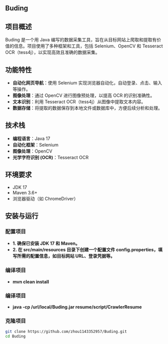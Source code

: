 ## Buding
## 项目概述
Buding 是一个用 Java 编写的数据采集工具，旨在从目标网站上爬取和提取有价值的信息。项目使用了多种框架和工具，包括 Selenium、OpenCV 和 Tesseract OCR（tess4j），以实现高效且准确的数据采集。

## 功能特性
- **自动化网页导航**：使用 Selenium 实现浏览器自动化，自动登录、点击、输入等操作。
- **图像处理**：通过 OpenCV 进行图像预处理，以提高 OCR 的识别准确性。
- **文本识别**：利用 Tesseract OCR（tess4j）从图像中提取文本内容。
- **数据存储**：将提取的数据保存到本地文件或数据库中，方便后续分析和处理。

## 技术栈
- **编程语言**：Java 17
- **自动化框架**：Selenium
- **图像处理**：OpenCV
- **光学字符识别 (OCR)**：Tesseract OCR

## 环境要求

- JDK 17
- Maven 3.6+
- 浏览器驱动（如 ChromeDriver）

## 安装与运行

### 配置项目
- **1. 确保已安装 JDK 17 和 Maven。**
- **2. 在 src/main/resources 目录下创建一个配置文件 config.properties，填写所需的配置信息，如目标网站 URL、登录凭据等。**

### 编译项目
- **mvn clean install**
### 编译项目
- **java -cp /url/local/Buding.jar resume/script/CrawlerResume**


### 克隆项目
```bash
git clone https://github.com/zhou1143352957/Buding.git
cd Buding


